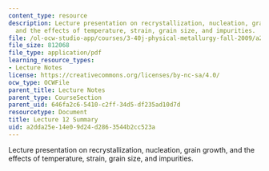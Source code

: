 ```yaml
---
content_type: resource
description: Lecture presentation on recrystallization, nucleation, grain growth,
  and the effects of temperature, strain, grain size, and impurities.
file: /ol-ocw-studio-app/courses/3-40j-physical-metallurgy-fall-2009/a2dda25e14e09d24d2863544b2cc523a_MIT3_40JF09_lec12.pdf
file_size: 812068
file_type: application/pdf
learning_resource_types:
- Lecture Notes
license: https://creativecommons.org/licenses/by-nc-sa/4.0/
ocw_type: OCWFile
parent_title: Lecture Notes
parent_type: CourseSection
parent_uid: 646fa2c6-5410-c2ff-34d5-df235ad10d7d
resourcetype: Document
title: Lecture 12 Summary
uid: a2dda25e-14e0-9d24-d286-3544b2cc523a
---
```

Lecture presentation on recrystallization, nucleation, grain growth, and the effects of temperature, strain, grain size, and impurities.